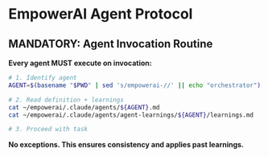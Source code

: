 # EmpowerAI Agent Protocol

## MANDATORY: Agent Invocation Routine

**Every agent MUST execute on invocation:**
```bash
# 1. Identify agent
AGENT=$(basename "$PWD" | sed 's/empowerai-//' || echo "orchestrator")

# 2. Read definition + learnings
cat ~/empowerai/.claude/agents/${AGENT}.md
cat ~/empowerai/.claude/agents/agent-learnings/${AGENT}/learnings.md

# 3. Proceed with task
```

**No exceptions. This ensures consistency and applies past learnings.**